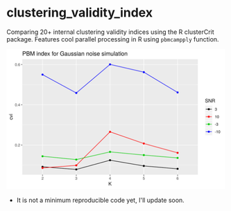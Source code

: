 # clustering_validity_index
Comparing 20+ internal clustering validity indices using the R clusterCrit package. Features cool parallel processing in R using `pbmcampply` function.

![Pakhira, Bandyopadhyay and Maulik](https://raw.githubusercontent.com/esalman/clustering_validity_index/master/PBM.png)

* It is not a minimum reproducible code yet, I'll update soon.
